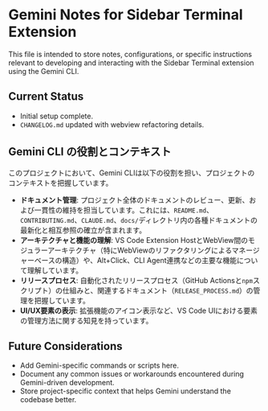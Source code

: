 # Gemini Notes for Sidebar Terminal Extension

This file is intended to store notes, configurations, or specific instructions relevant to developing and interacting with the Sidebar Terminal extension using the Gemini CLI.

## Current Status

- Initial setup complete.
- `CHANGELOG.md` updated with webview refactoring details.

## Gemini CLI の役割とコンテキスト

このプロジェクトにおいて、Gemini CLIは以下の役割を担い、プロジェクトのコンテキストを把握しています。

-   **ドキュメント管理**: プロジェクト全体のドキュメントのレビュー、更新、および一貫性の維持を担当しています。これには、`README.md`、`CONTRIBUTING.md`、`CLAUDE.md`、`docs/`ディレクトリ内の各種ドキュメントの最新化と相互参照の確立が含まれます。
-   **アーキテクチャと機能の理解**: VS Code Extension HostとWebView間のモジュラーアーキテクチャ（特にWebViewのリファクタリングによるマネージャーベースの構造）や、Alt+Click、CLI Agent連携などの主要な機能について理解しています。
-   **リリースプロセス**: 自動化されたリリースプロセス（GitHub Actionsと`npm`スクリプト）の仕組みと、関連するドキュメント（`RELEASE_PROCESS.md`）の管理を把握しています。
-   **UI/UX要素の表示**: 拡張機能のアイコン表示など、VS Code UIにおける要素の管理方法に関する知見を持っています。

## Future Considerations

- Add Gemini-specific commands or scripts here.
- Document any common issues or workarounds encountered during Gemini-driven development.
- Store project-specific context that helps Gemini understand the codebase better.
